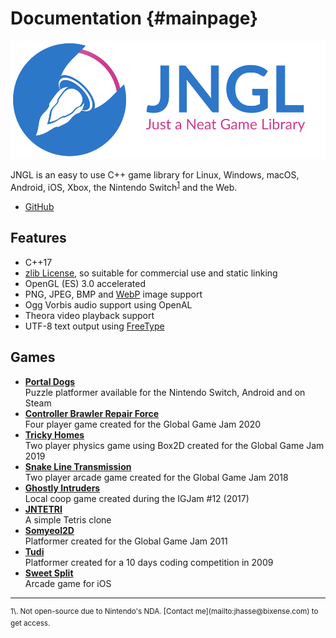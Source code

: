# Documentation {#mainpage}

<img alt="Just a Neat Game Library" src="jngl.svg"/>

JNGL is an easy to use C++ game library for Linux, Windows, macOS, Android, iOS, Xbox, the Nintendo
Switch<sup><a href="#fn1">1</a></sup> and the Web.

* [GitHub](https://github.com/jhasse/jngl)

## Features

* C++17
* [zlib License](http://en.wikipedia.org/wiki/Zlib_license), so suitable for commercial use and
  static linking
* OpenGL (ES) 3.0 accelerated
* PNG, JPEG, BMP and [WebP](https://developers.google.com/speed/webp/) image support
* Ogg Vorbis audio support using OpenAL
* Theora video playback support
* UTF-8 text output using [FreeType](http://www.freetype.org/)

## Games

* [**Portal Dogs**](https://portaldogs.com)<br>
  Puzzle platformer available for the Nintendo Switch, Android and on Steam
* [**Controller Brawler Repair Force**](https://gitlab.com/jhasse/ggj2020)<br>
  Four player game created for the Global Game Jam 2020
* [**Tricky Homes**](https://gitlab.com/jhasse/ggj2019)<br>
  Two player physics game using Box2D created for the Global Game Jam 2019
* [**Snake Line Transmission**](https://gitlab.com/jhasse/ggj2018)<br>
  Two player arcade game created for the Global Game Jam 2018
* [**Ghostly Intruders**](https://igjam.eu/jams/igjam-12/490/)<br>
  Local coop game created during the IGJam #12 (2017)
* [**JNTETRI**](https://github.com/jhasse/jntetri)<br>
  A simple Tetris clone
* [**Somyeol2D**](https://github.com/jhasse/somyeol2d)<br>
  Platformer created for the Global Game Jam 2011
* [**Tudi**](https://github.com/jhasse/tudi)<br>
  Platformer created for a 10 days coding competition in 2009
* [**Sweet Split**](https://sensortower.com/ios/de/jan-niklas-hasse/app/sweet-split/588571983/overview)<br>
  Arcade game for iOS


<hr>
<sup id="fn1">
1\. Not open-source due to Nintendo's NDA. [Contact me](mailto:jhasse@bixense.com) to get access.
</sup>
